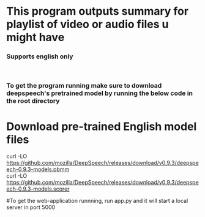 <h1> This program outputs summary for playlist of video or audio files u might have</h1>
<h3>Supports english only</h3><br>

<h3>To get the program running make sure to download deepspeech's pretrained model by running the below code in the root directory<br>
  
# Download pre-trained English model files<br>
curl -LO https://github.com/mozilla/DeepSpeech/releases/download/v0.9.3/deepspeech-0.9.3-models.pbmm<br>
curl -LO https://github.com/mozilla/DeepSpeech/releases/download/v0.9.3/deepspeech-0.9.3-models.scorer<br>
</h3>

#To get the web-application runnning, run app.py and it will start a local server in port 5000
